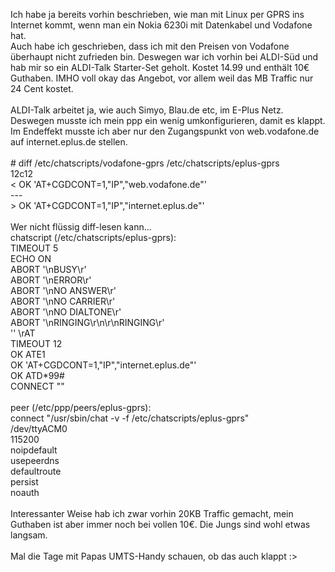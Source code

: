 <html><body><p>Ich habe ja bereits vorhin beschrieben, wie man mit Linux per GPRS ins Internet kommt, wenn man ein Nokia 6230i mit Datenkabel und Vodafone hat.<br>
Auch habe ich geschrieben, dass ich mit den Preisen von Vodafone überhaupt nicht zufrieden bin. Deswegen war ich vorhin bei ALDI-Süd und hab mir so ein ALDI-Talk Starter-Set geholt. Kostet 14.99 und enthält 10€ Guthaben. IMHO voll okay das Angebot, vor allem weil das MB Traffic nur 24 Cent kostet.<br>
<br>
ALDI-Talk arbeitet ja, wie auch Simyo, Blau.de etc, im E-Plus Netz. Deswegen musste ich mein ppp ein wenig umkonfigurieren, damit es klappt.<br>
Im Endeffekt musste ich aber nur den Zugangspunkt von web.vodafone.de auf internet.eplus.de stellen.<br>
<br>
# diff /etc/chatscripts/vodafone-gprs /etc/chatscripts/eplus-gprs<br>
12c12<br>
&lt; OK            'AT+CGDCONT=1,"IP","web.vodafone.de"'<br>
---<br>
&gt; OK            'AT+CGDCONT=1,"IP","internet.eplus.de"'<br>
<br>
Wer nicht flüssig diff-lesen kann...<br>
chatscript (/etc/chatscripts/eplus-gprs):<br>
TIMEOUT         5<br>
ECHO            ON<br>
ABORT           '\nBUSY\r'<br>
ABORT           '\nERROR\r'<br>
ABORT           '\nNO ANSWER\r'<br>
ABORT           '\nNO CARRIER\r'<br>
ABORT           '\nNO DIALTONE\r'<br>
ABORT           '\nRINGING\r\n\r\nRINGING\r'<br>
''              \rAT<br>
TIMEOUT         12<br>
OK              ATE1<br>
OK              'AT+CGDCONT=1,"IP","internet.eplus.de"'<br>
OK              ATD*99#<br>
CONNECT ""<br>
<br>
peer (/etc/ppp/peers/eplus-gprs):<br>
connect "/usr/sbin/chat -v -f /etc/chatscripts/eplus-gprs"<br>
/dev/ttyACM0<br>
115200<br>
noipdefault<br>
usepeerdns<br>
defaultroute<br>
persist<br>
noauth<br>
<br>
Interessanter Weise hab ich zwar vorhin 20KB Traffic gemacht, mein Guthaben ist aber immer noch bei vollen 10€. Die Jungs sind wohl etwas langsam.<br>
<br>
Mal die Tage mit Papas UMTS-Handy schauen, ob das auch klappt :&gt;</p></body></html>
